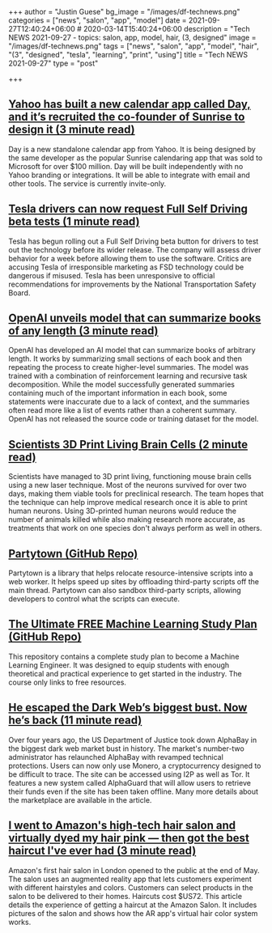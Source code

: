 +++
author = "Justin Guese"
bg_image = "/images/df-technews.png"
categories = ["news", "salon", "app", "model"]
date = 2021-09-27T12:40:24+06:00 # 2020-03-14T15:40:24+06:00
description = "Tech NEWS 2021-09-27 - topics: salon, app, model, hair, (3, designed"
image = "/images/df-technews.png"
tags = ["news", "salon", "app", "model", "hair", "(3", "designed", "tesla", "learning", "print", "using"]
title = "Tech NEWS 2021-09-27"
type = "post"

+++

## [Yahoo has built a new calendar app called Day, and it’s recruited the co-founder of Sunrise to design it (3 minute read)](https://techcrunch.com/2021/09/24/yahoo-has-built-a-new-calendar-app-called-day-and-its-recruited-the-co-founder-of-sunrise-to-design-it/)

Day is a new standalone calendar app from Yahoo. It is being designed by the same developer as the popular Sunrise calendaring app that was sold to Microsoft for over $100 million. Day will be built independently with no Yahoo branding or integrations. It will be able to integrate with email and other tools. The service is currently invite-only.

## [Tesla drivers can now request Full Self Driving beta tests (1 minute read)](https://www.engadget.com/tesla-full-self-driving-beta-request-button-170642977.html)

Tesla has begun rolling out a Full Self Driving beta button for drivers to test out the technology before its wider release. The company will assess driver behavior for a week before allowing them to use the software. Critics are accusing Tesla of irresponsible marketing as FSD technology could be dangerous if misused. Tesla has been unresponsive to official recommendations for improvements by the National Transportation Safety Board.

## [OpenAI unveils model that can summarize books of any length (3 minute read)](https://venturebeat.com/2021/09/23/openai-unveils-model-that-can-summarize-books-of-any-length/amp/)

OpenAI has developed an AI model that can summarize books of arbitrary length. It works by summarizing small sections of each book and then repeating the process to create higher-level summaries. The model was trained with a combination of reinforcement learning and recursive task decomposition. While the model successfully generated summaries containing much of the important information in each book, some statements were inaccurate due to a lack of context, and the summaries often read more like a list of events rather than a coherent summary. OpenAI has not released the source code or training dataset for the model.

## [Scientists 3D Print Living Brain Cells (2 minute read)](https://futurism.com/neoscope/3d-print-living-brain-cells)

Scientists have managed to 3D print living, functioning mouse brain cells using a new laser technique. Most of the neurons survived for over two days, making them viable tools for preclinical research. The team hopes that the technique can help improve medical research once it is able to print human neurons. Using 3D-printed human neurons would reduce the number of animals killed while also making research more accurate, as treatments that work on one species don't always perform as well in others.

## [Partytown (GitHub Repo)](https://github.com/BuilderIO/partytown)

Partytown is a library that helps relocate resource-intensive scripts into a web worker. It helps speed up sites by offloading third-party scripts off the main thread. Partytown can also sandbox third-party scripts, allowing developers to control what the scripts can execute.

## [The Ultimate FREE Machine Learning Study Plan (GitHub Repo)](https://github.com/python-engineer/ml-study-plan)

This repository contains a complete study plan to become a Machine Learning Engineer. It was designed to equip students with enough theoretical and practical experience to get started in the industry. The course only links to free resources.

## [He escaped the Dark Web’s biggest bust. Now he’s back (11 minute read)](https://arstechnica.com/tech-policy/2021/09/he-escaped-the-dark-webs-biggest-bust-now-hes-back/)

Over four years ago, the US Department of Justice took down AlphaBay in the biggest dark web market bust in history. The market's number-two administrator has relaunched AlphaBay with revamped technical protections. Users can now only use Monero, a cryptocurrency designed to be difficult to trace. The site can be accessed using I2P as well as Tor. It features a new system called AlphaGuard that will allow users to retrieve their funds even if the site has been taken offline. Many more details about the marketplace are available in the article.

## [I went to Amazon's high-tech hair salon and virtually dyed my hair pink — then got the best haircut I've ever had (3 minute read)](https://www.businessinsider.com/amazon-salon-hair-dye-pink-virtual-app-london-2021-9)

Amazon's first hair salon in London opened to the public at the end of May. The salon uses an augmented reality app that lets customers experiment with different hairstyles and colors. Customers can select products in the salon to be delivered to their homes. Haircuts cost $US72. This article details the experience of getting a haircut at the Amazon Salon. It includes pictures of the salon and shows how the AR app's virtual hair color system works.

